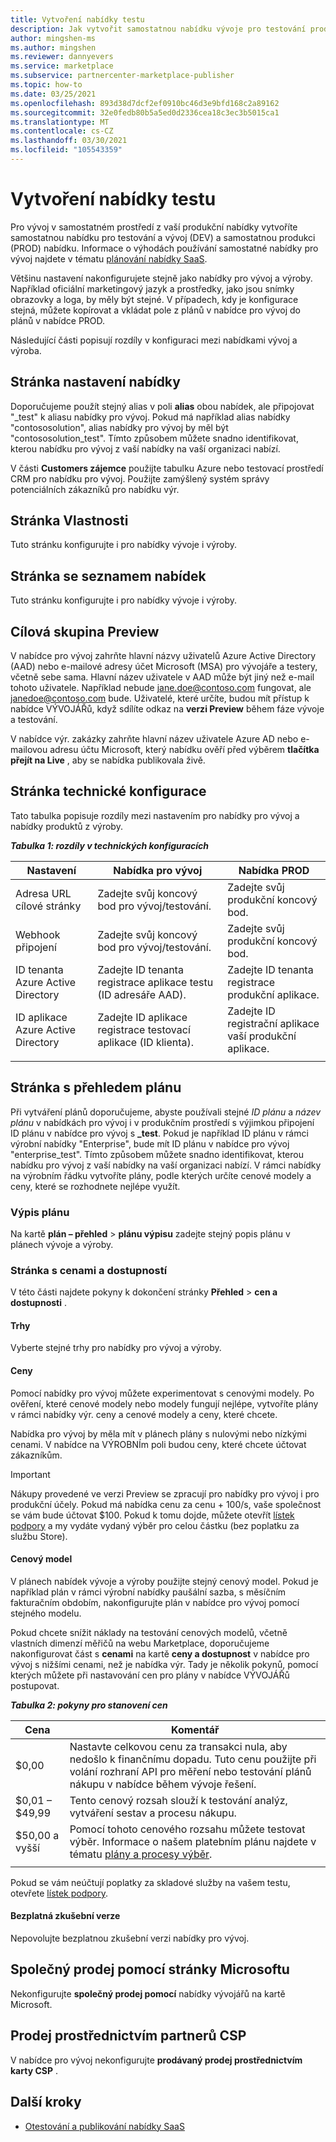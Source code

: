 ```yaml
---
title: Vytvoření nabídky testu
description: Jak vytvořit samostatnou nabídku vývoje pro testování produkční nabídky v programu pro komerční tržišti v partnerském centru Microsoftu.
author: mingshen-ms
ms.author: mingshen
ms.reviewer: dannyevers
ms.service: marketplace
ms.subservice: partnercenter-marketplace-publisher
ms.topic: how-to
ms.date: 03/25/2021
ms.openlocfilehash: 893d38d7dcf2ef0910bc46d3e9bfd168c2a89162
ms.sourcegitcommit: 32e0fedb80b5a5ed0d2336cea18c3ec3b5015ca1
ms.translationtype: MT
ms.contentlocale: cs-CZ
ms.lasthandoff: 03/30/2021
ms.locfileid: "105543359"
---
```

# <a name="create-a-test-offer"></a>Vytvoření nabídky testu

Pro vývoj v samostatném prostředí z vaší produkční nabídky vytvoříte samostatnou nabídku pro testování a vývoj (DEV) a samostatnou produkci (PROD) nabídku. Informace o výhodách používání samostatné nabídky pro vývoj najdete v tématu [plánování nabídky SaaS](plan-saas-offer.md#test-offer).

Většinu nastavení nakonfigurujete stejně jako nabídky pro vývoj a výroby. Například oficiální marketingový jazyk a prostředky, jako jsou snímky obrazovky a loga, by měly být stejné. V případech, kdy je konfigurace stejná, můžete kopírovat a vkládat pole z plánů v nabídce pro vývoj do plánů v nabídce PROD.

Následující části popisují rozdíly v konfiguraci mezi nabídkami vývoj a výroba.

## <a name="offer-setup-page"></a>Stránka nastavení nabídky

Doporučujeme použít stejný alias v poli **alias** obou nabídek, ale připojovat "_test" k aliasu nabídky pro vývoj. Pokud má například alias nabídky "contososolution", alias nabídky pro vývoj by měl být "contososolution_test". Tímto způsobem můžete snadno identifikovat, kterou nabídku pro vývoj z vaší nabídky na vaší organizaci nabízí.

V části **Customers zájemce** použijte tabulku Azure nebo testovací prostředí CRM pro nabídku pro vývoj. Použijte zamýšlený systém správy potenciálních zákazníků pro nabídku výr.

## <a name="properties-page"></a>Stránka Vlastnosti

Tuto stránku konfigurujte i pro nabídky vývoje i výroby.

## <a name="offer-listing-page"></a>Stránka se seznamem nabídek

Tuto stránku konfigurujte i pro nabídky vývoje i výroby.

## <a name="preview-audience"></a>Cílová skupina Preview

V nabídce pro vývoj zahrňte hlavní názvy uživatelů Azure Active Directory (AAD) nebo e-mailové adresy účet Microsoft (MSA) pro vývojáře a testery, včetně sebe sama. Hlavní název uživatele v AAD může být jiný než e-mail tohoto uživatele. Například nebude jane.doe@contoso.com fungovat, ale janedoe@contoso.com bude. Uživatelé, které určíte, budou mít přístup k nabídce VÝVOJÁŘů, když sdílíte odkaz na **verzi Preview** během fáze vývoje a testování.

V nabídce výr. zakázky zahrňte hlavní název uživatele Azure AD nebo e-mailovou adresu účtu Microsoft, který nabídku ověří před výběrem **tlačítka přejít na Live** , aby se nabídka publikovala živě.

## <a name="technical-configuration-page"></a>Stránka technické konfigurace

Tato tabulka popisuje rozdíly mezi nastavením pro nabídky pro vývoj a nabídky produktů z výroby.

***Tabulka 1: rozdíly v technických konfiguracích***

| Nastavení | Nabídka pro vývoj | Nabídka PROD |
| ------------ | ------------- | ------------- |
| Adresa URL cílové stránky | Zadejte svůj koncový bod pro vývoj/testování. | Zadejte svůj produkční koncový bod. |
| Webhook připojení | Zadejte svůj koncový bod pro vývoj/testování. | Zadejte svůj produkční koncový bod. |
| ID tenanta Azure Active Directory | Zadejte ID tenanta registrace aplikace testu (ID adresáře AAD). | Zadejte ID tenanta registrace produkční aplikace. |
| ID aplikace Azure Active Directory | Zadejte ID aplikace registrace testovací aplikace (ID klienta). | Zadejte ID registrační aplikace vaší produkční aplikace. |
||||

## <a name="plan-overview-page"></a>Stránka s přehledem plánu

Při vytváření plánů doporučujeme, abyste používali stejné _ID plánu_ a _název plánu_ v nabídkách pro vývoj i v produkčním prostředí s výjimkou připojení ID plánu v nabídce pro vývoj s **_test**. Pokud je například ID plánu v rámci výrobní nabídky "Enterprise", bude mít ID plánu v nabídce pro vývoj "enterprise_test". Tímto způsobem můžete snadno identifikovat, kterou nabídku pro vývoj z vaší nabídky na vaší organizaci nabízí. V rámci nabídky na výrobním řádku vytvoříte plány, podle kterých určíte cenové modely a ceny, které se rozhodnete nejlépe využít.

### <a name="plan-listing"></a>Výpis plánu

Na kartě **plán – přehled**  >  **plánu výpisu** zadejte stejný popis plánu v plánech vývoje a výroby.

### <a name="pricing-and-availability-page"></a>Stránka s cenami a dostupností

V této části najdete pokyny k dokončení stránky **Přehled**  >  **cen a dostupnosti** .

#### <a name="markets"></a>Trhy

Vyberte stejné trhy pro nabídky pro vývoj a výroby.

#### <a name="pricing"></a>Ceny

Pomocí nabídky pro vývoj můžete experimentovat s cenovými modely. Po ověření, které cenové modely nebo modely fungují nejlépe, vytvoříte plány v rámci nabídky výr. ceny a cenové modely a ceny, které chcete.

Nabídka pro vývoj by měla mít v plánech plány s nulovými nebo nízkými cenami. V nabídce na VÝROBNÍm poli budou ceny, které chcete účtovat zákazníkům.

> [!IMPORTANT]
> Nákupy provedené ve verzi Preview se zpracují pro nabídky pro vývoj i pro produkční účely. Pokud má nabídka cenu za cenu + 100/s, vaše společnost se vám bude účtovat $100. Pokud k tomu dojde, můžete otevřít [lístek podpory](support.md) a my vydáte vydaný výběr pro celou částku (bez poplatku za službu Store).

#### <a name="pricing-model"></a>Cenový model

V plánech nabídek vývoje a výroby použijte stejný cenový model. Pokud je například plán v rámci výrobní nabídky paušální sazba, s měsíčním fakturačním obdobím, nakonfigurujte plán v nabídce pro vývoj pomocí stejného modelu.

Pokud chcete snížit náklady na testování cenových modelů, včetně vlastních dimenzí měřičů na webu Marketplace, doporučujeme nakonfigurovat část s **cenami** na kartě **ceny a dostupnost** v nabídce pro vývoj s nižšími cenami, než je nabídka výr. Tady je několik pokynů, pomocí kterých můžete při nastavování cen pro plány v nabídce VÝVOJÁŘů postupovat.

***Tabulka 2: pokyny pro stanovení cen***

| Cena | Komentář |
| ------------ | ------------- |
| $0,00 | Nastavte celkovou cenu za transakci nula, aby nedošlo k finančnímu dopadu. Tuto cenu použijte při volání rozhraní API pro měření nebo testování plánů nákupu v nabídce během vývoje řešení. |
| $0,01 – $49,99 | Tento cenový rozsah slouží k testování analýz, vytváření sestav a procesu nákupu. |
| $50,00 a vyšší | Pomocí tohoto cenového rozsahu můžete testovat výběr. Informace o našem platebním plánu najdete v tématu [plány a procesy výběr](/partner-center/payout-policy-details). |
|||

Pokud se vám neúčtují poplatky za skladové služby na vašem testu, otevřete [lístek podpory](support.md).

#### <a name="free-trial"></a>Bezplatná zkušební verze

Nepovolujte bezplatnou zkušební verzi nabídky pro vývoj.

## <a name="co-sell-with-microsoft-page"></a>Společný prodej pomocí stránky Microsoftu

Nekonfigurujte **společný prodej pomocí** nabídky vývojářů na kartě Microsoft.

## <a name="resell-through-csps"></a>Prodej prostřednictvím partnerů CSP

V nabídce pro vývoj nekonfigurujte **prodávaný prodej prostřednictvím karty CSP** .

## <a name="next-steps"></a>Další kroky

- [Otestování a publikování nabídky SaaS](test-publish-saas-offer.md)
